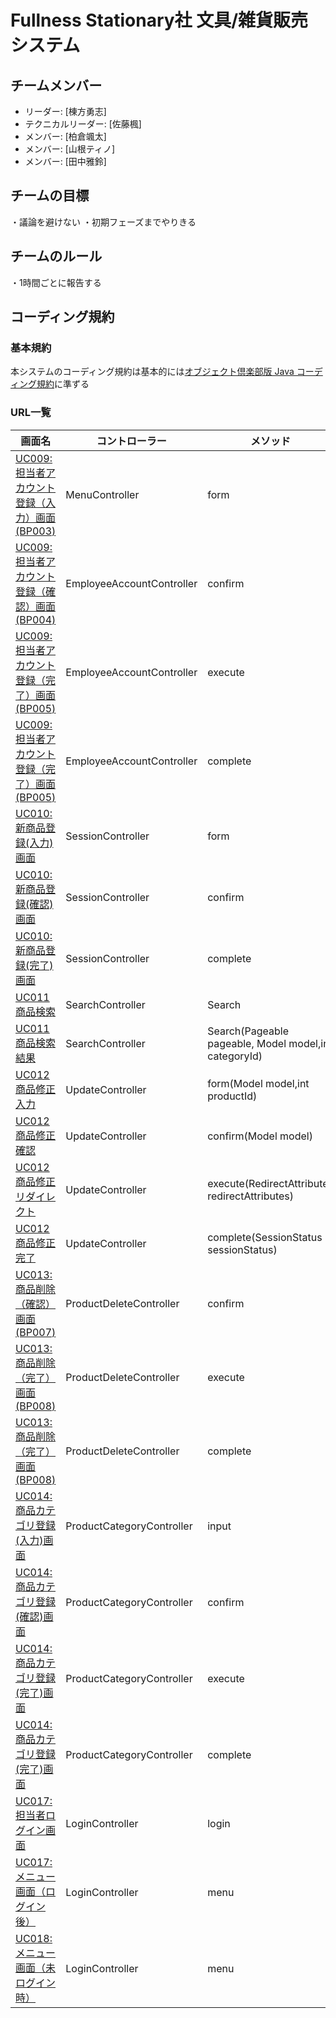 # Fullness Stationary社 文具/雑貨販売システム

## チームメンバー
- リーダー: [棟方勇志]
- テクニカルリーダー: [佐藤楓]
- メンバー: [柏倉颯太]
- メンバー: [山根ティノ]
- メンバー: [田中雅鈴]



## チームの目標
・議論を避けない
・初期フェーズまでやりきる

## チームのルール
・1時間ごとに報告する


## コーディング規約

### 基本規約

本システムのコーディング規約は基本的には[オブジェクト倶楽部版 Java コーディング規約](http://objectclub.jp/community/codingstandard/CodingStd.pdf)に準ずる

### URL一覧
画⾯名|コントローラー|メソッド|ビュー(HTTPメソッド)
---|---|---|---
[UC009:担当者アカウント登録（入力）画面(BP003)](http://localhost:8080/admin/account/form)|MenuController|form|view/admin/accoumt/form.html(POST)
[UC009:担当者アカウント登録（確認）画面(BP004)](http://localhost:8080/admin/account/confirm)|EmployeeAccountController|confirm|view/admin/account/confirm.html(POST)
[UC009:担当者アカウント登録（完了）画面(BP005)](http://localhost:8080/admin/account/complete)|EmployeeAccountController|execute|(POST)
[UC009:担当者アカウント登録（完了）画面(BP005)](http://localhost:8080/admin/account/complete)|EmployeeAccountController|complete|view/admin/account/complete.html(GET)
[UC010:新商品登録(⼊⼒)画⾯](http://localhost:8080/admin/product/add)|SessionController|form|view/admin/product/add/input.html(GET)
[UC010:新商品登録(確認)画⾯](http://localhost:8080/admin/product/add/confirm)|SessionController|confirm|view/admin/product/add/confirm.html(POST)
[UC010:新商品登録(完了)画⾯](http://localhost:8080/admin/product/add/complete)|SessionController|complete|view/admin/product/add/complete.html(GET)
[UC011 商品検索](http://127.0.0.1:8080/admin/product) | SearchController | Search | view/admin/search/search.html(GET) | get |
[UC011 商品検索結果](http://127.0.0.1:8080/admin/product) | SearchController | Search(Pageable pageable, Model model,int categoryId) | view/admin/search/search.html(POST) | post |
[UC012 商品修正入力](http://127.0.0.1:8080/admin/product/edit/{productId}) | UpdateController| form(Model model,int productId) | view/admin/update/form.html(GET) | get |
[UC012 商品修正確認](http://127.0.0.1:8080/admin/product/edit/confirm) | UpdateController | confirm(Model model) | view/admin/update/confirm.html(POST) | post |
[UC012 商品修正リダイレクト](http://127.0.0.1:8080/admin/product/edit/execute) | UpdateController | execute(RedirectAttributes redirectAttributes) | post | post |
[UC012 商品修正完了](http://127.0.0.1:8080/admin/product/edit/complete) | UpdateController | complete(SessionStatus sessionStatus) | view/admin/update/complete.html(GET) | get |
[UC013:商品削除（確認）画面(BP007)](http://localhost:8080/admin/product/delete/{productId})|ProductDeleteController|confirm|view/admin/delete/confirm.html(POST)
[UC013:商品削除（完了）画面(BP008)](http://localhost:8080/admin/product/delete/complete)|ProductDeleteController|execute|(POST)
[UC013:商品削除（完了）画面(BP008)](http://localhost:8080/admin/product/delete/complete)|ProductDeleteController|complete|view/admin/delete/complete.html(GET)
[UC014:商品カテゴリ登録(入力)画面](http://localhost:8080/admin/product-category-add)|ProductCategoryController|input|view/admin/product-category-add/input.html(GET)
[UC014:商品カテゴリ登録(確認)画面](http://localhost:8080/admin/product-category-add/confirm)|ProductCategoryController|confirm|view/admin/product-category-add/confirm.html(POST)
[UC014:商品カテゴリ登録(完了)画面](http://localhost:8080/admin/product-category-add/complete)|ProductCategoryController|execute|view/admin/product-category-add/complete.html(POST)
[UC014:商品カテゴリ登録(完了)画面](http://localhost:8080/admin/product-category-add/complete)|ProductCategoryController|complete|view/admin/product-category-add/complete.html(GET)
[UC017:担当者ログイン画⾯](http://localhost:8080/admin/login)|LoginController|login|view/login.html(POST)
[UC017:メニュー画⾯（ログイン後）](http://localhost:8080/admin)|LoginController|menu|view/menu.html(POST)
[UC018:メニュー画⾯（未ログイン時）](http://localhost:8080/admin)|LoginController|menu|view/menu.html(POST)